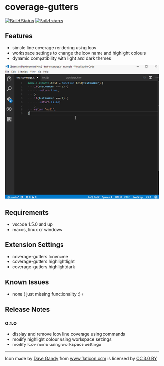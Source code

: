 # coverage-gutters
[![Build Status](https://travis-ci.org/ryanluker/vscode-coverage-gutters.svg?branch=master)](https://travis-ci.org/ryanluker/vscode-coverage-gutters)
[![Build status](https://ci.appveyor.com/api/projects/status/8vb8t787frcqtrm7?svg=true)](https://ci.appveyor.com/project/ryanluker/vscode-coverage-gutters)

## Features
- simple line coverage rendering using lcov
- workspace settings to change the lcov name and highlight colours
- dynamic compatibility with light and dark themes

![Coverage Gutters features reel](images/coverage-gutters-features.gif)

## Requirements
- vscode 1.5.0 and up
- macos, linux or windows

## Extension Settings
- coverage-gutters.lcovname
- coverage-gutters.highlightlight
- coverage-gutters.highlightdark

## Known Issues
- none ( just missing functionality :) )

## Release Notes

### 0.1.0
- display and remove lcov line coverage using commands
- modify highlight colour using workspace settings
- modify lcov name using workspace settings

-----------------------------------------------------------------------------------------------------------

<div>Icon made by <a href="http://www.flaticon.com/authors/dave-gandy" title="Dave Gandy">Dave Gandy</a> from <a href="http://www.flaticon.com" title="Flaticon">www.flaticon.com</a> is licensed by <a href="http://creativecommons.org/licenses/by/3.0/" title="Creative Commons BY 3.0" target="_blank">CC 3.0 BY</a></div>